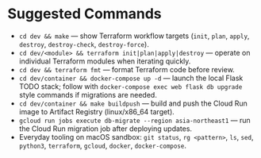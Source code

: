 # Suggested Commands
- `cd dev && make` — show Terraform workflow targets (`init`, `plan`, `apply`, `destroy`, `destroy-check`, `destroy-force`).
- `cd dev/<module> && terraform init|plan|apply|destroy` — operate on individual Terraform modules when iterating quickly.
- `cd dev && terraform fmt` — format Terraform code before review.
- `cd dev/container && docker-compose up -d` — launch the local Flask TODO stack; follow with `docker-compose exec web flask db upgrade` style commands if migrations are needed.
- `cd dev/container && make buildpush` — build and push the Cloud Run image to Artifact Registry (linux/x86_64 target).
- `gcloud run jobs execute db-migrate --region asia-northeast1` — run the Cloud Run migration job after deploying updates.
- Everyday tooling on macOS sandbox: `git status`, `rg <pattern>`, `ls`, `sed`, `python3`, `terraform`, `gcloud`, `docker`, `docker-compose`.